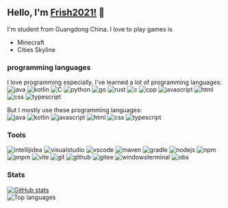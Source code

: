 ## Hello, I'm [Frish2021!](https://github.com/XieFrish2021) 👋

I'm student from Guangdong China.
I love to play games is
 - Minecraft
 - Cities Skyline

### programming languages

I love programming especially.
I've learned a lot of programming languages: \
![java](https://img.shields.io/badge/-Java-blue?style=for-the-badge&logo=OpenJDK&logoColor=white)
![kotlin](https://img.shields.io/badge/-Kotlin-blue?style=for-the-badge&logo=kotlin&logoColor=white)
![C](https://img.shields.io/badge/-c-blue?style=for-the-badge&logo=c&logoColor=white)
![python](https://img.shields.io/badge/-Python-blue?style=for-the-badge&logo=python&logoColor=white)
![go](https://img.shields.io/badge/-Go-blue?style=for-the-badge&logo=go&logoColor=white)
![rust](https://img.shields.io/badge/-Rust-blue?style=for-the-badge&logo=rust&logoColor=white)
![c](https://img.shields.io/badge/-C-blue?style=for-the-badge&logo=c&logoColor=white)
![cpp](https://img.shields.io/badge/-C++-blue?style=for-the-badge&logo=cplusplus&logoColor=blue&logoColor=white)
![javascript](https://img.shields.io/badge/-JavaScript-blue?style=for-the-badge&logo=javascript&logoColor=white)
![html](https://img.shields.io/badge/-HTML-blue?style=for-the-badge&logo=html5&logoColor=white)
![css](https://img.shields.io/badge/-CSS-blue?style=for-the-badge&logo=css3&logoColor=white)
![typescript](https://img.shields.io/badge/-TypeScript-blue?style=for-the-badge&logo=typescript&logoColor=white)

But I mostly use these programming languages: \
![java](https://img.shields.io/badge/-Java-blue?style=for-the-badge&logo=OpenJDK&logoColor=white)
![kotlin](https://img.shields.io/badge/-Kotlin-blue?style=for-the-badge&logo=kotlin&logoColor=white)
![javascript](https://img.shields.io/badge/-JavaScript-blue?style=for-the-badge&logo=javascript&logoColor=white)
![html](https://img.shields.io/badge/-HTML-blue?style=for-the-badge&logo=html5&logoColor=white)
![css](https://img.shields.io/badge/-CSS-blue?style=for-the-badge&logo=css3&logoColor=white)
![typescript](https://img.shields.io/badge/-TypeScript-blue?style=for-the-badge&logo=typescript&logoColor=white)

### Tools
![intellijidea](https://img.shields.io/badge/-IntelliJ_IDEA-black?style=for-the-badge&logo=intellijidea&logoColor=white)
![visualstudio](https://img.shields.io/badge/-Visual_Studio-black?style=for-the-badge&logo=materialdesignicons&logoColor=white)
![vscode](https://img.shields.io/badge/-Visual_Studio_Code-black?style=for-the-badge&logo=materialdesignicons&logoColor=white)
![maven](https://img.shields.io/badge/-Maven-black?style=for-the-badge&logo=apache-maven&logoColor=white)
![gradle](https://img.shields.io/badge/-Gradle-black?style=for-the-badge&logo=gradle&logoColor=white)
![nodejs](https://img.shields.io/badge/-Node.js-black?style=for-the-badge&logo=node.js&logoColor=white)
![npm](https://img.shields.io/badge/-NPM-black?style=for-the-badge&logo=npm&logoColor=white)
![pnpm](https://img.shields.io/badge/-PNPM-black?style=for-the-badge&logo=pnpm&logoColor=white)
![vite](https://img.shields.io/badge/-Vite-black?style=for-the-badge&logo=vite&logoColor=white)
![git](https://img.shields.io/badge/-Git-black?style=for-the-badge&logo=git&logoColor=white)
![github](https://img.shields.io/badge/Github-black?style=for-the-badge&logo=github&logoColor=white)
![gitee](https://img.shields.io/badge/-Gitee-black?style=for-the-badge&logo=gitee&logoColor=white)
![windowsterminal](https://img.shields.io/badge/-Windows_Terminal-black?style=for-the-badge&logo=gnometerminal&logoColor=white)
![obs](https://img.shields.io/badge/-OBS-black?style=for-the-badge&logo=obsstudio&logoColor=white)

### Stats
[![GitHub stats](https://github-readme-stats.vercel.app/api?username=XieFrish2021&show_icons=true)](https://github.com/XieFrish2021) \
![Top languages](https://github-readme-stats.vercel.app/api/top-langs/?username=XieFrish2021&layout=compact)

